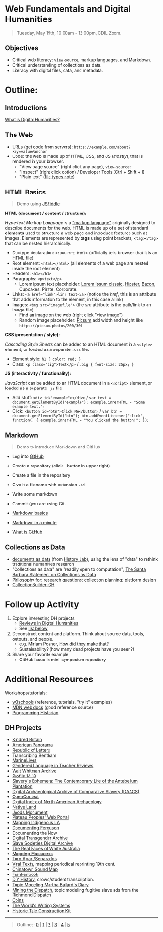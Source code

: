 # Web Fundamentals and Digital Humanities

> Tuesday, May 19th, 10:00am - 12:00pm, CDIL Zoom.

## Objectives

- Critical web literacy: `view-source`, markup languages, and Markdown.
- Critical understanding of collections as data.
- Literacy with digital files, data, and metadata.

# Outline:

## Introductions 

[What is Digital Humanities?](https://whatisdigitalhumanities.com/)

## The Web

- URLs (get code from servers): `https://example.com/about?key=value#anchor`
- Code: the web is made up of HTML, CSS, and JS (*mostly*), that is rendered in your browser.
    - "View page source" (right click any page), `view-source:`
    - "Inspect" (right click option) / Developer Tools (Ctrl + Shift + I)
    - "Plain text" ([file types note](https://evanwill.github.io/_drafts/notes/file-types.html))

## HTML Basics

> Demo using [JSFiddle](https://jsfiddle.net/)

**HTML (document / content / structure):**

*Hypertext Markup Language* is a ["markup language"](https://en.wikipedia.org/wiki/Markup_language) originally designed to describe documents for the web.
HTML is made up of a set of standard **elements** used to structure a web page and introduce features such as images.
Elements are represented by **tags** using point brackets, `<tag></tag>` that can be nested hierarchically.

- Doctype declaration: `<!DOCTYPE html>` (officially tells browser that it is an HTML file)
- Root element: `<html></html>` (all elements of a web page are nested inside the root element)
- Headers: `<h1></h1>`
- Paragraphs: `<p>text</p>`
    - Lorem ipsum text placeholder: [Lorem Ipsum classic](https://www.lipsum.com/), [Hipster](https://hipsum.co/), [Bacon](https://baconipsum.com/), [Cupcakes](http://www.cupcakeipsum.com/), [Pirate](https://pirateipsum.me/), [Corporate](https://www.cipsum.com/).
- Links: `<a href="link">link text</a>` (notice the *href*, this is an attribute that adds information to the element, in this case a link)
- Images: `<img src="imagefile">` (the *src* attribute is the path/link to an image file)
    - Find an image on the web (right click "view image")
    - Random image placeholder: [Picsum](https://picsum.photos/) add width and height like `https://picsum.photos/200/300`

**CSS (presentation / style):**

*Cascading Style Sheets* can be added to an HTML document in a `<style>` element, or loaded as a separate `.css` file.

- Element style: `h1 { color: red; }`
- Class: `<p class="big">Test</p>` / `.big { font-size: 25px; }`

**JS (interactivity / functionality):**

*JavaScript* can be added to an HTML document in a `<script>` element, or loaded as a separate `.js` file

- Add stuff: `<div id="example"></div>` / `var test = document.getElementById("example"); example.innerHTML = "Some example text.";`
- Click: `<button id="btn">Click Me</button>` / `var btn = document.getElementById("btn"); btn.addEventListener("click", function() { example.innerHTML = "You clicked the button!"; });`

## Markdown

> Demo to introduce Markdown and GitHub

- Log into [GitHub](https://gist.github.com/)
- Create a repository (click `+` button in upper right)
- Create a file in the repository
- Give it a filename with extension `.md`
- Write some markdown
- Commit (you are using Git)

- [Markdown basics](https://evanwill.github.io/write-md/content/2-markdown.html)
- [Markdown in a minute](https://evanwill.github.io/_drafts/notes/markdown-minute.html)
- [What is GitHub](https://evanwill.github.io/mini-web-crash-course/content/1-intro.html)

## Collections as Data

- [documents as data](http://history-lab.org/images/new-paper-stack.png) (from [History Lab](http://history-lab.org/)), using the lens of "data" to rethink traditional humanities research
- "Collections as data" are "readily open to computation", [The Santa Barbara Statement on Collections as Data](https://collectionsasdata.github.io/statement/)
- Philosophy for: research questions; collection planning; platform design
- [CollectionBuilder-GH](https://github.com/CollectionBuilder/collectionbuilder-gh)

# Follow up Activity

1. Explore interesting DH projects
    - [Reviews in Digital Humanities](https://reviewsindh.pubpub.org/)
    - See [list below](#DH-Projects)
2. Deconstruct content and platform. Think about source data, tools, outputs, and people.
    - e.g. Miriam Posner, [How did they make that?](http://miriamposner.com/blog/how-did-they-make-that/) 
    - Sustainability? (how many dead projects have you seen?)
3. Share your favorite example 
    - GitHub Issue in mini-symposium repository

# Additional Resources 

Workshops/tutorials: 

- [w3schools](https://www.w3schools.com/) (reference, tutorials, "try it" examples)
- [MDN web docs](https://developer.mozilla.org/en-US/) (good reference source)
- [Programming Historian](https://programminghistorian.org/)

## DH Projects

- [Kindred Britain](http://kindred.stanford.edu/)
- [American Panorama](http://dsl.richmond.edu/panorama/)
- [Republic of Letters](http://republicofletters.stanford.edu/)
- [Transcribing Bentham](https://blogs.ucl.ac.uk/transcribe-bentham/)
- [MarineLives](http://www.marinelives.org/wiki/Tools:_Collaboration_with_Transkribus)
- [Gendered Language in Teacher Reviews](http://benschmidt.org/profGender/)
- [Walt Whitman Archive](https://whitmanarchive.org/)
- [Profils 14 18](http://profils-14-18.tv5monde.com/#Introduction)
- [Slavery's Ephemera: The Contemporary Life of the Antebellum Plantation](http://vectors.usc.edu/projects/index.php?project=56)
- [Digital Archaeological Archive of Comparative Slavery (DAACS)](https://www.daacs.org/)
- [OpenContext](https://opencontext.org)
- [Digital Index of North American Archaeology](http://ux.opencontext.org/archaeology-site-data/)
- [Native Land](https://native-land.ca/)
- [Joods Monument](https://www.joodsmonument.nl/)
- [Plateau Peoples' Web Portal](https://plateauportal.libraries.wsu.edu/)
- [Mapping Indigenous LA](https://mila.ss.ucla.edu/)
- [Documenting Ferguson](http://digital.wustl.edu/ferguson/)
- [Documenting the Now](https://www.docnow.io/)
- [Digital Transgender Archive](https://www.digitaltransgenderarchive.net/)
- [Slave Societies Digital Archive](https://www.slavesocieties.org/)
- [The Real Faces of White Australia](http://invisibleaustralians.org/faces/)
- [Mapping Massacres](https://c21ch.newcastle.edu.au/colonialmassacres/map.php)
- [Torn Apart/Separados](http://xpmethod.plaintext.in/torn-apart/volume/1/)
- [Viral Texts](https://viraltexts.org/), mapping periodical reprinting 19th cent.
- [Chinatown Sound Map](http://chinatownsoundmap.com/about/)
- [Frankenbook](https://www.frankenbook.org/)
- [DIY History](https://diyhistory.lib.uiowa.edu/), crowd/student transcription.
- [Topic Modeling Martha Ballard's Diary](http://www.cameronblevins.org/posts/topic-modeling-martha-ballards-diary/)
- [Mining the Dispatch](http://dsl.richmond.edu/dispatch/), topic modeling fugitive slave ads from the Richmond Dispatch
- [Coins](https://uclab.fh-potsdam.de/coins/)
- [The World's Writing Systems](http://www.worldswritingsystems.org/)
- [Historic Tale Construction Kit](https://htck.github.io/bayeux/)

-----------------------

> Outlines: [0](day-0.md) | [1](day-1.md) | [2](day-2.md) | [3](day-3.md) | [4](day-4.md) | [5](day-5.md)
